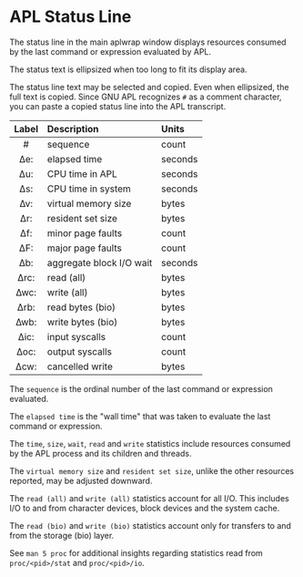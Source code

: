 APL Status Line
===============

The status line in the main aplwrap window displays resources consumed
by the last command or expression evaluated by APL.

The status text is ellipsized when too long to fit its display area.

The status line text may be selected and copied. Even when ellipsized,
the full text is copied. Since GNU APL recognizes `#` as a comment
character, you can paste a copied status line into the APL transcript.

| Label | Description              | Units   |
| :---: | :----------------------- | :------ |
|   #   | sequence                 | count   |
|  ∆e:  | elapsed time             | seconds |
|  ∆u:  | CPU time in APL          | seconds |
|  ∆s:  | CPU time in system       | seconds |
|  ∆v:  | virtual memory size      | bytes   |
|  ∆r:  | resident set size        | bytes   |
|  ∆f:  | minor page faults        | count   |
|  ∆F:  | major page faults        | count   |
|  ∆b:  | aggregate block I/O wait | seconds |
| ∆rc:  | read (all)               | bytes   |
| ∆wc:  | write (all)              | bytes   |
| ∆rb:  | read bytes (bio)         | bytes   |
| ∆wb:  | write bytes (bio)        | bytes   |
| ∆ic:  | input syscalls           | count   |
| ∆oc:  | output syscalls          | count   |
| ∆cw:  | cancelled write          | bytes   |

The `sequence` is the ordinal number of the last command or expression
evaluated.

The `elapsed time` is the "wall time" that was taken to evaluate the
last command or expression.

The `time`, `size`, `wait`, `read` and `write` statistics include
resources consumed by the APL process and its children and threads.

The `virtual memory size` and `resident set size`, unlike the other
resources reported, may be adjusted downward.

The `read (all)` and `write (all)` statistics account for all I/O.
This includes I/O to and from character devices, block devices and
the system cache.

The `read (bio)` and `write (bio)` statistics account only for
transfers to and from the storage (bio) layer.

See `man 5 proc` for additional insights regarding statistics read
from `proc/<pid>/stat` and `proc/<pid>/io`.
